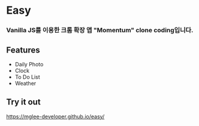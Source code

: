 # Easy

### Vanilla JS를 이용한 크롬 확장 앱 "Momentum" clone coding입니다.

## Features
- Daily Photo
- Clock
- To Do List
- Weather

## Try it out
<https://mglee-developer.github.io/easy/>
